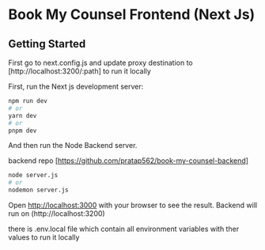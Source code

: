 # Book My Counsel Frontend (Next Js)

## Getting Started

First go to next.config.js and update proxy destination to [http://localhost:3200/:path] to run it locally

First, run the Next js development server:

```bash
npm run dev
# or
yarn dev
# or
pnpm dev
```
And then run the Node Backend server.

backend repo [https://github.com/pratap562/book-my-counsel-backend]

```bash
node server.js
# or
nodemon server.js
```


Open [http://localhost:3000](http://localhost:3000) with your browser to see the result.
Backend will run on (http://localhost:3200)

there is .env.local file which contain all environment variables with ther values to run it locally
